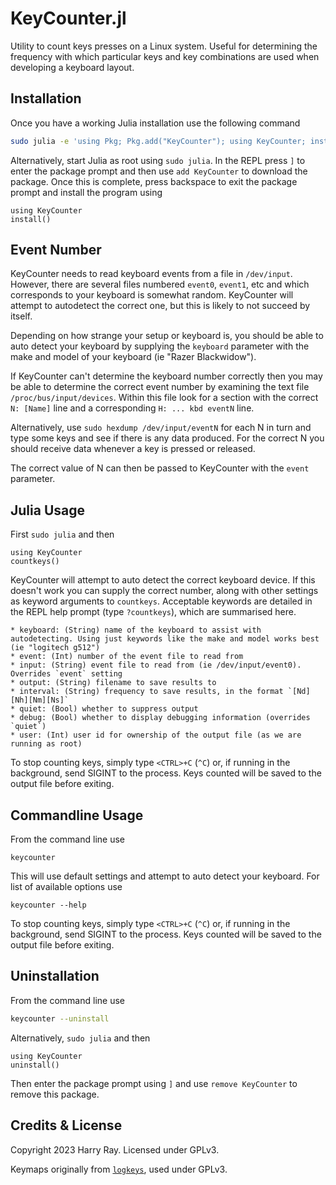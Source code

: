 # KeyCounter.jl

Utility to count keys presses on a Linux system. Useful for determining the frequency with which particular keys and key combinations are used when developing a keyboard layout.

## Installation

Once you have a working Julia installation use the following command
```bash
sudo julia -e 'using Pkg; Pkg.add("KeyCounter"); using KeyCounter; install()'
```

Alternatively, start Julia as root using `sudo julia`. In the REPL press `]` to enter the package prompt and then use `add KeyCounter` to download the package. Once this is complete, press backspace to exit the package prompt and install the program using
```julia-repl
using KeyCounter
install()
```

## Event Number

KeyCounter needs to read keyboard events from a file in `/dev/input`. However, there are several files numbered `event0`, `event1`, etc and which corresponds to your keyboard is somewhat random. KeyCounter will attempt to autodetect the correct one, but this is likely to not succeed by itself.

Depending on how strange your setup or keyboard is, you should be able to auto detect your keyboard by supplying the `keyboard` parameter with the make and model of your keyboard (ie "Razer Blackwidow").

If KeyCounter can't determine the keyboard number correctly then you may be able to determine the correct event number by examining the text file `/proc/bus/input/devices`. Within this file look for a section with the correct `N: [Name]` line and a corresponding `H: ... kbd eventN` line.

Alternatively, use `sudo hexdump /dev/input/eventN` for each N in turn and type some keys and see if there is any data produced. For the correct N you should receive data whenever a key is pressed or released.

The correct value of N can then be passed to KeyCounter with the `event` parameter.

## Julia Usage

First `sudo julia` and then
```julia-repl
using KeyCounter
countkeys()
```
KeyCounter will attempt to auto detect the correct keyboard device. If this doesn't work you can supply the correct number, along with other settings as keyword arguments to `countkeys`. Acceptable keywords are detailed in the REPL help prompt (type `?countkeys`), which are summarised here.

    * keyboard: (String) name of the keyboard to assist with autodetecting. Using just keywords like the make and model works best (ie "logitech g512")
    * event: (Int) number of the event file to read from
    * input: (String) event file to read from (ie /dev/input/event0). Overrides `event` setting
    * output: (String) filename to save results to
    * interval: (String) frequency to save results, in the format `[Nd][Nh][Nm][Ns]`
    * quiet: (Bool) whether to suppress output
    * debug: (Bool) whether to display debugging information (overrides `quiet`)
    * user: (Int) user id for ownership of the output file (as we are running as root)

To stop counting keys, simply type `<CTRL>+C` (`^C`) or, if running in the background, send SIGINT to the process. Keys counted will be saved to the output file before exiting.

## Commandline Usage

From the command line use
```
keycounter
```
This will use default settings and attempt to auto detect your keyboard. For list of available options use
```
keycounter --help
```
To stop counting keys, simply type `<CTRL>+C` (`^C`) or, if running in the background, send SIGINT to the process. Keys counted will be saved to the output file before exiting.

## Uninstallation

From the command line use
```bash
keycounter --uninstall
```

Alternatively, `sudo julia` and then
```julia-repl
using KeyCounter
uninstall()
```
Then enter the package prompt using `]` and use `remove KeyCounter` to remove this package.

## Credits & License

Copyright 2023 Harry Ray. Licensed under GPLv3.

Keymaps originally from [`logkeys`](https://github.com/kernc/logkeys), used under GPLv3.
